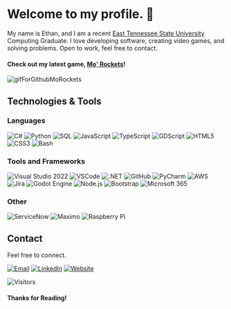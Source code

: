 # Welcome to my profile. 👋
My name is Ethan, and I am a recent [East Tennessee State University](https://www.etsu.edu/ehome/) Computing Graduate. I love developing software, creating video games, and solving problems. Open to work, feel free to contact. 

#### Check out my latest game, [Mo' Rockets](https://morockets.xyz)!
![gifForGithubMoRockets](https://cdn.discordapp.com/attachments/1163913919002312744/1421155575672213525/NewGrounds.png?ex=68d801c5&is=68d6b045&hm=edb41f5e7c2ae1bb37eeb9953cf9fba5d54775319ca629740bdb822a6062f396&)

## Technologies & Tools
### Languages
![C#](https://img.shields.io/badge/C%23-00599C?style=flat-square&logo=c%2B%2B&logoColor=FFFFFF) 
![Python](https://img.shields.io/badge/Python-3776AB?style=flat-square&logo=python&logoColor=FFFFFF)
![SQL](https://img.shields.io/badge/SQL-003B57?style=flat-square&logo=sqlite&logoColor=FFFFFF)
![JavaScript](https://img.shields.io/badge/JavaScript-F7DF1E?style=flat-square&logo=javascript&logoColor=FFFFFF)
![TypeScript](https://img.shields.io/badge/TypeScript-3178C6?style=flat-square&logo=typescript&logoColor=FFFFFF)
![GDScript](https://img.shields.io/badge/GDScript-478CBF?style=flat-square&logo=godotengine&logoColor=FFFFFF)
![HTML5](https://img.shields.io/badge/HTML5-E34F26?style=flat-square&logo=html5&logoColor=FFFFFF)
![CSS3](https://img.shields.io/badge/CSS3-1572B6?style=flat-square&logo=css3&logoColor=FFFFFF)
![Bash](https://img.shields.io/badge/Bash-4EAA25?style=flat-square&logo=gnubash&logoColor=FFFFFF)

### Tools and Frameworks
![Visual Studio 2022](https://img.shields.io/badge/Visual%20Studio%202022-644799?style=flat-square&logoColor=FFFFFF)
![VSCode](https://img.shields.io/badge/VSCode-24a8f2?style=flat-square&logoColor=FFFFFF)
![.NET](https://img.shields.io/badge/.NET-512BD4?style=flat-square&logo=dotnet&logoColor=ffffff)
![GitHub](https://img.shields.io/badge/GitHub-181717?style=flat-square&logo=github&logoColor=FFFFFF)
![PyCharm](https://img.shields.io/badge/PyCharm-000000?style=flat-square&logo=pycharm&logoColor=FFFFFF)
![AWS](https://img.shields.io/badge/AWS-232F3E?style=flat-square&logo=amazonwebservices&logoColor=FFFFFF)
![Jira](https://img.shields.io/badge/Jira-0052CC?style=flat-square&logo=jira&logoColor=FFFFFF)
![Godot Engine](https://img.shields.io/badge/Godot%20Engine-478CBF?style=flat-square&logo=godotengine&logoColor=FFFFFF)
![Node.js](https://img.shields.io/badge/Node.js-5FA04E?style=flat-square&logo=node.js&logoColor=FFFFFF)
![Bootstrap](https://img.shields.io/badge/Bootstrap-7952B3?style=flat-square&logo=bootstrap&logoColor=ffffff)
![Microsoft 365](https://img.shields.io/badge/Microsoft%20365-7b5aab?style=flat-square&logoColor=FFFFFF)

### Other
![ServiceNow](https://img.shields.io/badge/ServiceNow-81b4a1?style=flat-square&logoColor=ffffff)
![Maximo](https://img.shields.io/badge/Maximo-304a7b?style=flat-square&logoColor=ffffff)
![Raspberry Pi](https://img.shields.io/badge/Raspberry%20Pi-A22846?style=flat-square&logo=raspberrypi&logoColor=ffffff)

## Contact
Feel free to connect.

[![Email](https://img.shields.io/badge/Email-30B980?style=flat-square&logo=minutemailer&logoColor=ffffff&link=mailto:hensley.ethan64@gmail.com)](mailto:hensley.ethan64@gmail.com)
[![LinkedIn](https://custom-icon-badges.demolab.com/badge/LinkedIn-0A66C2?style=flat-square&logo=linkedin-white&logoColor=fff&link=https://www.linkedin.com/in/hensleyej/)](https://www.linkedin.com/in/hensleyej/)
[![Website](https://img.shields.io/badge/Website-FF7139?style=flat-square&logo=firefox&logoColor=white&link=https://hensley.app/)](https://hensley.app/)

![Visitors](https://visitor-badge.laobi.icu/badge?page_id=evasiveace.evasiveace)
#### Thanks for Reading!
